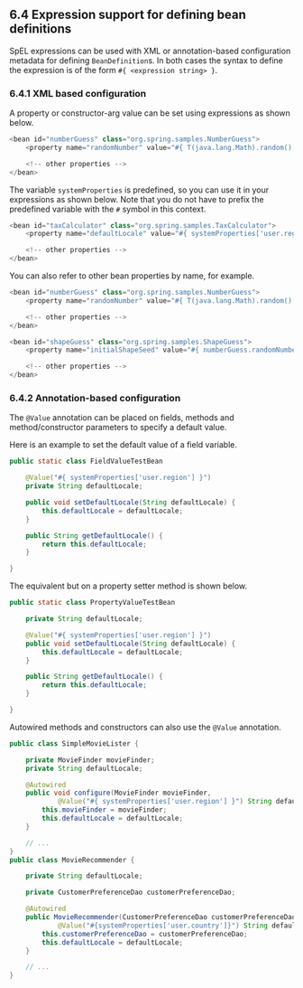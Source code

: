 ## 6.4 Expression support for defining bean definitions

SpEL expressions can be used with XML or annotation-based configuration metadata for defining `BeanDefinition`s. In both cases the syntax to define the expression is of the form `#{ <expression string> }`.

### 6.4.1 XML based configuration

A property or constructor-arg value can be set using expressions as shown below.

```java
<bean id="numberGuess" class="org.spring.samples.NumberGuess">
	<property name="randomNumber" value="#{ T(java.lang.Math).random() * 100.0 }"/>

	<!-- other properties -->
</bean>
```

The variable `systemProperties` is predefined, so you can use it in your expressions as shown below. Note that you do not have to prefix the predefined variable with the `#` symbol in this context.

```java
<bean id="taxCalculator" class="org.spring.samples.TaxCalculator">
	<property name="defaultLocale" value="#{ systemProperties['user.region'] }"/>

	<!-- other properties -->
</bean>
```

You can also refer to other bean properties by name, for example.

```java
<bean id="numberGuess" class="org.spring.samples.NumberGuess">
	<property name="randomNumber" value="#{ T(java.lang.Math).random() * 100.0 }"/>

	<!-- other properties -->
</bean>

<bean id="shapeGuess" class="org.spring.samples.ShapeGuess">
	<property name="initialShapeSeed" value="#{ numberGuess.randomNumber }"/>

	<!-- other properties -->
</bean>
```

### 6.4.2 Annotation-based configuration

The `@Value` annotation can be placed on fields, methods and method/constructor parameters to specify a default value.

Here is an example to set the default value of a field variable.

```java
public static class FieldValueTestBean

	@Value("#{ systemProperties['user.region'] }")
	private String defaultLocale;

	public void setDefaultLocale(String defaultLocale) {
		this.defaultLocale = defaultLocale;
	}

	public String getDefaultLocale() {
		return this.defaultLocale;
	}

}
```

The equivalent but on a property setter method is shown below.

```java
public static class PropertyValueTestBean

	private String defaultLocale;

	@Value("#{ systemProperties['user.region'] }")
	public void setDefaultLocale(String defaultLocale) {
		this.defaultLocale = defaultLocale;
	}

	public String getDefaultLocale() {
		return this.defaultLocale;
	}

}
```

Autowired methods and constructors can also use the `@Value` annotation.

```java
public class SimpleMovieLister {

	private MovieFinder movieFinder;
	private String defaultLocale;

	@Autowired
	public void configure(MovieFinder movieFinder,
			@Value("#{ systemProperties['user.region'] }") String defaultLocale) {
		this.movieFinder = movieFinder;
		this.defaultLocale = defaultLocale;
	}

	// ...
}
public class MovieRecommender {

	private String defaultLocale;

	private CustomerPreferenceDao customerPreferenceDao;

	@Autowired
	public MovieRecommender(CustomerPreferenceDao customerPreferenceDao,
			@Value("#{systemProperties['user.country']}") String defaultLocale) {
		this.customerPreferenceDao = customerPreferenceDao;
		this.defaultLocale = defaultLocale;
	}

	// ...
}
```